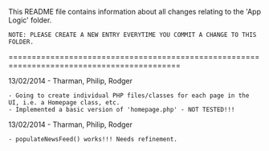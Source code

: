 This README file contains information about all changes relating to the 'App Logic' folder. 

	NOTE: PLEASE CREATE A NEW ENTRY EVERYTIME YOU COMMIT A CHANGE TO THIS FOLDER.
===========================================================================================

13/02/2014 - Tharman, Philip, Rodger

	- Going to create individual PHP files/classes for each page in the UI, i.e. a Homepage class, etc.
	- Implemented a basic version of 'homepage.php' - NOT TESTED!!!

13/02/2014 - Tharman, Philip, Rodger

	- populateNewsFeed() works!!! Needs refinement.

